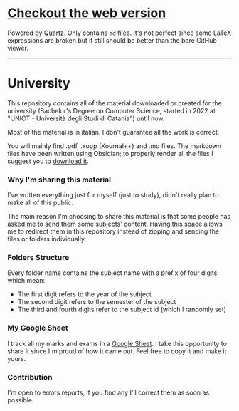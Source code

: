 # [Checkout the web version](https://matteogalletta.github.io/university-deploy) 
Powered by [Quartz](https://quartz.jzhao.xyz/). Only contains `md` files. It's not perfect since some LaTeX expressions are broken but it still should be better than the bare GitHub viewer.

---
# University
This repository contains all of the material downloaded or created for the university (Bachelor's Degree on Computer Science, started in 2022 at "UNICT - Università degli Studi di Catania") until now.

Most of the material is in italian. I don't guarantee all the work is correct.

You will mainly find .pdf, .xopp (Xournal++) and .md files.
The markdown files have been written using Obsidian; to properly render all the files I suggest you to [download it](https://obsidian.md/download).
### Why I'm sharing this material

I've written everything just for myself (just to study), didn't really plan to make all of this public.

The main reason I'm choosing to share this material is that some people has asked me to send them some subjects' content. Having this space allows me to redirect them in this repository instead of zipping and sending the files or folders individually.

### Folders Structure

Every folder name contains the subject name with a prefix of four digits which mean:
- The first digit refers to the year of the subject
- The second digit refers to the semester of the subject
- The third and fourth digits refer to the subject id (which I randomly set)

### My Google Sheet

I track all my marks and exams in a [Google Sheet](https://docs.google.com/spreadsheets/d/1fZZPt1zc6c_K6VdMn6nS60H-tv2VyBzxq3R2oebD4-A).
I take this opportunity to share it since I'm proud of how it came out. Feel free to copy it and make it yours.

### Contribution

I'm open to errors reports, if you find any I'll correct them as soon as possible.
